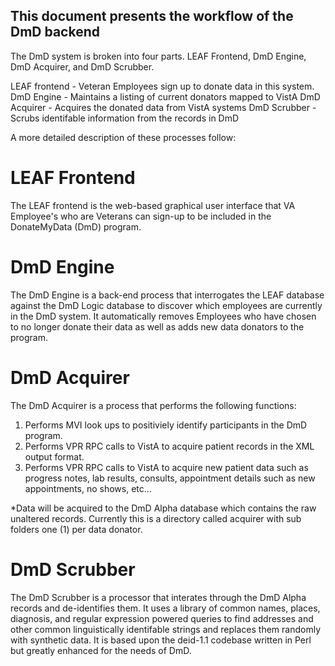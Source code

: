 This document presents the workflow of the DmD backend
------------------------------------------------------

The DmD system is broken into four parts.  LEAF Frontend, DmD Engine, DmD Acquirer, and DmD Scrubber.

LEAF frontend - Veteran Employees sign up to donate data in this system.
DmD Engine - Maintains a listing of current donators mapped to VistA
DmD Acquirer - Acquires the donated data from VistA systems
DmD Scrubber - Scrubs identifable information from the records in DmD

A more detailed description of these processes follow:

LEAF Frontend
=============
The LEAF frontend is the web-based graphical user interface that VA Employee's who are Veterans can sign-up to be included in the DonateMyData (DmD) program.

DmD Engine
==========
The DmD Engine is a back-end process that interrogates the LEAF database against the DmD Logic database to discover which employees are currently in the DmD system.  It automatically removes Employees who have chosen to no longer donate their data as well as adds new data donators to the program.

DmD Acquirer
============
The DmD Acquirer is a process that performs the following functions:
    
1. Performs MVI look ups to positiviely identify participants in the DmD program.
2. Performs VPR RPC calls to VistA to acquire patient records in the XML output format.
3. Performs VPR RPC calls to VistA to acquire new patient data such as progress notes, lab results, consults, appointment details such as new appointments, no shows, etc...

*Data will be acquired to the DmD Alpha database which contains the raw unaltered records.  Currently this is a directory called acquirer with sub folders one (1) per data donator.

DmD Scrubber
============
The DmD Scrubber is a processor that interates through the DmD Alpha records and de-identifies them.  It uses a library of common names, places, diagnosis, and regular expression powered queries to find addresses and other common linguistically identifable strings and replaces them randomly with synthetic data.  It is based upon the deid-1.1 codebase written in Perl but greatly enhanced for the needs of DmD.


